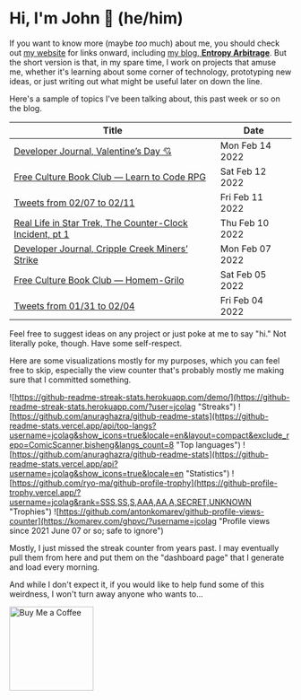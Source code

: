 # Hi, I'm John 👋 (he/him)

If you want to know more (maybe *too* much) about me, you should check out [my website](https://john.colagioia.net/) for links onward, including [my blog, **Entropy Arbitrage**](https://john.colagioia.net/blog).  But the short version is that, in my spare time, I work on projects that amuse me, whether it's learning about some corner of technology, prototyping new ideas, or just writing out what might be useful later on down the line.

Here's a sample of topics I've been talking about, this past week or so on the blog.

|Title|Date|
|-----|-------|
|[Developer Journal, Valentine’s Day 💘](https://john.colagioia.net/blog/2022/02/14/valentine.html)|Mon Feb 14 2022|
|[Free Culture Book Club — Learn to Code RPG](https://john.colagioia.net/blog/2022/02/12/code-rpg.html)|Sat Feb 12 2022|
|[Tweets from 02/07 to 02/11](https://john.colagioia.net/blog/media/2022/02/11/week.html)|Fri Feb 11 2022|
|[Real Life in Star Trek, The Counter-Clock Incident, pt 1](https://john.colagioia.net/blog/2022/02/10/counter.html)|Thu Feb 10 2022|
|[Developer Journal, Cripple Creek Miners’ Strike](https://john.colagioia.net/blog/2022/02/07/cripple-creek.html)|Mon Feb 07 2022|
|[Free Culture Book Club — Homem-Grilo](https://john.colagioia.net/blog/2022/02/05/grilo.html)|Sat Feb 05 2022|
|[Tweets from 01/31 to 02/04](https://john.colagioia.net/blog/media/2022/02/04/week.html)|Fri Feb 04 2022|

Feel free to suggest ideas on any project or just poke at me to say "hi." Not literally poke, though. Have some self-respect.

Here are some visualizations mostly for my purposes, which you can feel free to skip, especially the view counter that's probably mostly me making sure that I committed something.

![https://github-readme-streak-stats.herokuapp.com/demo/](https://github-readme-streak-stats.herokuapp.com/?user=jcolag "Streaks")
![https://github.com/anuraghazra/github-readme-stats](https://github-readme-stats.vercel.app/api/top-langs?username=jcolag&show_icons=true&locale=en&layout=compact&exclude_repo=ComicScanner,bisheng&langs_count=8 "Top languages")
![https://github.com/anuraghazra/github-readme-stats](https://github-readme-stats.vercel.app/api?username=jcolag&show_icons=true&locale=en "Statistics")
![https://github.com/ryo-ma/github-profile-trophy](https://github-profile-trophy.vercel.app/?username=jcolag&rank=SSS,SS,S,AAA,AA,A,SECRET,UNKNOWN "Trophies")
![https://github.com/antonkomarev/github-profile-views-counter](https://komarev.com/ghpvc/?username=jcolag "Profile views since 2021 June 07 or so; safe to ignore")

Mostly, I just missed the streak counter from years past.  I may eventually pull them from here and put them on the "dashboard page" that I generate and load every morning.

And while I don't expect it, if you would like to help fund some of this weirdness, I won't turn away anyone who wants to...

[<img src="https://cdn.buymeacoffee.com/buttons/v2/default-yellow.png" alt="Buy Me a Coffee" width="150px"/>](https://www.buymeacoffee.com/jcolag)
